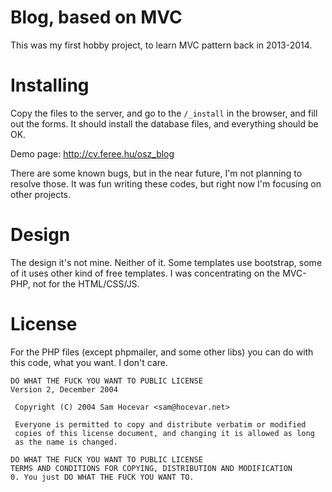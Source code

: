 # Blog, based on MVC

This was my first hobby project, to learn MVC pattern back in 2013-2014.

# Installing

Copy the files to the server, and go to the ```/_install``` in the browser, and fill out the forms.
It should install the database files, and everything should be OK.

Demo page: http://cv.feree.hu/osz_blog

There are some known bugs, but in the near future, I'm not planning to resolve those. It was fun writing these codes, but right now I'm focusing on other projects.

# Design

The design it's not mine. Neither of it. Some templates use bootstrap, some of it uses other kind of free templates.
I was concentrating on the MVC-PHP, not for the HTML/CSS/JS.

# License
For the PHP files (except phpmailer, and some other libs) you can do with this code, what you want. I don't care.

```
DO WHAT THE FUCK YOU WANT TO PUBLIC LICENSE
Version 2, December 2004

 Copyright (C) 2004 Sam Hocevar <sam@hocevar.net>

 Everyone is permitted to copy and distribute verbatim or modified
 copies of this license document, and changing it is allowed as long
 as the name is changed.

DO WHAT THE FUCK YOU WANT TO PUBLIC LICENSE
TERMS AND CONDITIONS FOR COPYING, DISTRIBUTION AND MODIFICATION
0. You just DO WHAT THE FUCK YOU WANT TO.
```
